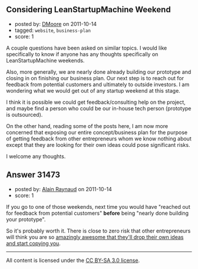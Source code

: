 ## Considering LeanStartupMachine Weekend

- posted by: [DMoore](https://stackexchange.com/users/-1/13608-dmoore) on 2011-10-14
- tagged: `website`, `business-plan`
- score: 1

A couple questions have been asked on similar topics.  I would like specifically to know if anyone has any thoughts specifically on LeanStartupMachine weekends.

Also, more generally, we are nearly done already building our prototype and closing in on finishing our business plan.  Our next step is to reach out for feedback from potential customers and ultimately to outside investors. I am wondering what we would get out of any startup weekend at this stage.

I think it is possible we could get feedback/consulting help on the project, and maybe find a person who could be our in-house tech person (prototype is outsourced).

On the other hand, reading some of the posts here, I am now more concerned that exposing our entire concept/business plan for the purpose of getting feedback from other entrepreneurs whom we know nothing about except that they are looking for their own ideas could pose significant risks.

I welcome any thoughts.


## Answer 31473

- posted by: [Alain Raynaud](https://stackexchange.com/users/-1/502-alain-raynaud) on 2011-10-14
- score: 1

<p>If you go to one of those weekends, next time you would have "reached out for feedback from potential customers" <strong>before</strong> being "nearly done building your prototype".</p>

<p>So it's probably worth it. There is close to zero risk that other entrepreneurs will think you are so <a href="http://blog.foundrs.com/2009/03/11/the-great-startup-idea-that-i-cant-reveal-yet/" rel="nofollow">amazingly awesome that they'll drop their own ideas and start copying you</a>.</p>




---

All content is licensed under the [CC BY-SA 3.0 license](https://creativecommons.org/licenses/by-sa/3.0/).
